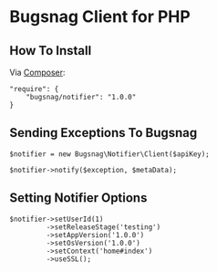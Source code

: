 # Bugsnag Client for PHP

## How To Install

Via [Composer](http://getcomposer.org):

	"require": {
		"bugsnag/notifier": "1.0.0"
	}

## Sending Exceptions To Bugsnag

	$notifier = new Bugsnag\Notifier\Client($apiKey);

	$notifier->notify($exception, $metaData);


## Setting Notifier Options

	$notifier->setUserId(1)
	         ->setReleaseStage('testing')
	         ->setAppVersion('1.0.0')
	         ->setOsVersion('1.0.0')
	         ->setContext('home#index')
	         ->useSSL();